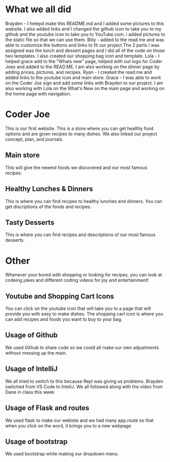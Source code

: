 # What we all did
Brayden  -  I helepd make this README.md and I added some pictures to this website. I also added links and I changed the github icon to take you to my github and the youtube icon to take you to YouTube.com. i added pictures to the static file so that we can use them. 
Billy  -  added to the read me and was able to customize the buttons and links to fit our project.The 2 parts I was assigned was the lunch and dessert pages and I did all of the code on those two templates. I also created our shopping bag icon and template.
Lola  -  I helped grace add to the "Whats new" page, helped with out logo for Coder Joes and added to the READ.ME. I am also working on the dinner page by adding prices, pictures, and recipes.
Ryan  -  I created the read.me and added links to the youtube icon and main store.
Grace  -  I was able to work on the Coder Joe sign and add some links with Brayden to our project. I am also working with Lola on the What's New on the main page and working on the home page with navigation.

# Coder Joe
This is our first website. This is a store where you can get healthy food options and are given recipes to many dishes. We also linked our project concept, plan, and journals.

## Main store
This will give the newest foods we discovered and our most famous recipes.

## Healthy Lunches & Dinners
This is where you can find recipes to healthy lunches and dinners. You can get discriptions of the foods and recipes.

## Tasty Desserts
This is where you can find recipes and descriptions of our most famous desserts.

# Other
Whenever your bored with shopping or looking for recipes, you can look at codeing jokes and different coding videos for joy and entertainment! 

## Youtube and Shopping Cart Icons
You can click on the youtube icon that will take you to a page that will provide you with easy to make dishes. The shopping cart icon is where you can add recipes and foods you want to buy to your bag.





## Usage of Github
We used Github to share code so we could all make our own adjustments without messing up the main. 
## Usage of IntelliJ
We all tried to switch to this because Repl was giving us problems. Brayden switched from VS Code to InteliJ. We all followed along with the video from Dane in class this week
## Usage of Flask and routes
We used flask to make our webiste and we had many app.route so that when you click on the word, it brings you to a new webpage
## Usage of bootstrap
We used bootstrap while making our dropdown menu. 
